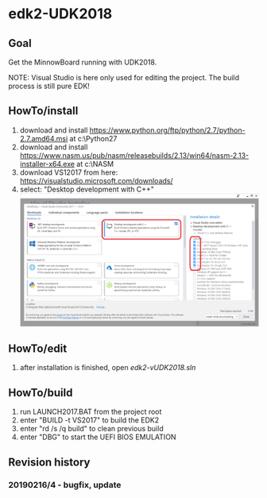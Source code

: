 # edk2-UDK2018

## Goal
Get the MinnowBoard running with UDK2018.

NOTE: Visual Studio is here only used for editing the project.
The build process is still pure EDK!

## HowTo/install
1. download and install https://www.python.org/ftp/python/2.7/python-2.7.amd64.msi
   at c:\Python27
2. download and install https://www.nasm.us/pub/nasm/releasebuilds/2.13/win64/nasm-2.13-installer-x64.exe
   at c:\NASM
3. download VS12017 from here: https://visualstudio.microsoft.com/downloads/
4. select: "Desktop development with C++"
	![component selection](VS2017-components.png)	

## HowTo/edit
1. after installation is finished, open _edk2-vUDK2018.sln_

## HowTo/build
1. run LAUNCH2017.BAT from the project root
2. enter "BUILD -t VS2017" to build the EDK2
3. enter "rd /s /q build" to clean previous build
4. enter "DBG" to start the UEFI BIOS EMULATION

## Revision history
### 20190216/4 - bugfix, update

